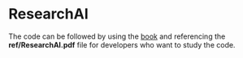 # ResearchAI

The code can be followed by using the [book](https://nnfs.io) and referencing the **ref/ResearchAI.pdf** file for developers who want to study the code.
